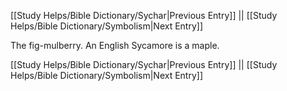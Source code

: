 [[Study Helps/Bible Dictionary/Sychar|Previous Entry]]  ||  [[Study Helps/Bible Dictionary/Symbolism|Next Entry]]

 The fig-mulberry. An English Sycamore is a maple.

[[Study Helps/Bible Dictionary/Sychar|Previous Entry]]  ||  [[Study Helps/Bible Dictionary/Symbolism|Next Entry]]